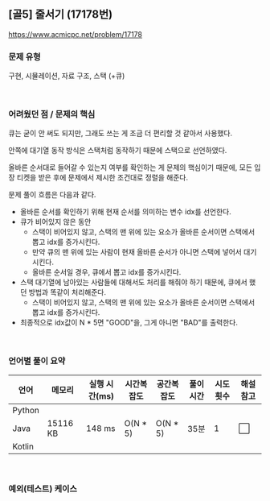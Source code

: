 ## [골5] 줄서기 (17178번)

https://www.acmicpc.net/problem/17178

### 문제 유형

구현, 시뮬레이션, 자료 구조, 스택 (+큐)

<br>

### 어려웠던 점 / 문제의 핵심

큐는 굳이 안 써도 되지만, 그래도 쓰는 게 조금 더 편리할 것 같아서 사용했다.

안쪽에 대기열 동작 방식은 스택처럼 동작하기 때문에 스택으로 선언하였다. 

올바른 순서대로 들어갈 수 있는지 여부를 확인하는 게 문제의 핵심이기 때문에, 모든 입장 티켓을 받은 후에 문제에서 제시한 조건대로 정렬을 해준다.

문제 풀이 흐름은 다음과 같다.

- 올바른 순서를 확인하기 위해 현재 순서를 의미하는 변수 idx를 선언한다.
- 큐가 비어있지 않은 동안
  - 스택이 비어있지 않고, 스택의 맨 위에 있는 요소가 올바른 순서이면 스택에서 뽑고 idx를 증가시킨다.
  - 만약 큐의 맨 위에 있는 사람이 현재 올바른 순서가 아니면 스택에 넣어서 대기 시킨다.
  - 올바른 순서일 경우, 큐에서 뽑고 idx를 증가시킨다.
- 스택 대기열에 남아있는 사람들에 대해서도 처리를 해줘야 하기 때문에, 큐에서 했던 방법과 똑같이 처리해준다.
  - 스택이 비어있지 않고, 스택의 맨 위에 있는 요소가 올바른 순서이면 스택에서 뽑고 idx를 증가시킨다.
- 최종적으로 idx값이 N * 5면 "GOOD"을, 그게 아니면 "BAD"를 출력한다.

<br>

### 언어별 풀이 요약

| 언어   | 메모리   | 실행 시간(ms) | 시간복잡도 | 공간복잡도 | 풀이 시간 | 시도 횟수 | 해설 참고            |
| ------ | -------- | ------------- | ---------- | ---------- | --------- | --------- | -------------------- |
| Python |          |               |            |            |           |           |                      |
| Java   | 15116 KB | 148 ms        | O(N * 5)   | O(N * 5)   | 35분      | 1         | :white_large_square: |
| Kotlin |          |               |            |            |           |           |                      |

<br>

### 예외(테스트) 케이스

```
```

